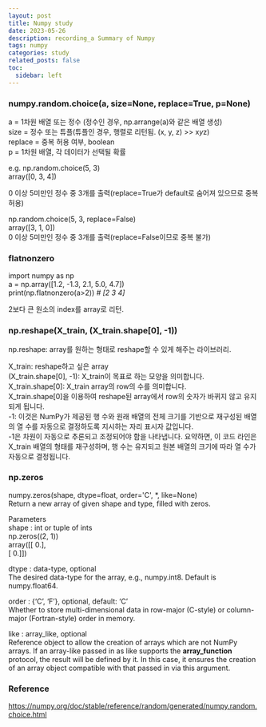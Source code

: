 ```yaml
---
layout: post
title: Numpy study
date: 2023-05-26
description: recording_a Summary of Numpy
tags: numpy
categories: study
related_posts: false
toc:
  sidebar: left
---
```


### numpy.random.choice(a, size=None, replace=True, p=None)

a = 1차원 배열 또는 정수 (정수인 경우, np.arrange(a)와 같은 배열 생성)<br>
size = 정수 또는 튜플(튜플인 경우, 행렬로 리턴됨. (x, y, z) >> x*y*z)<br>
replace = 중복 허용 여부, boolean<br>
p = 1차원 배열, 각 데이터가 선택될 확률<br>

e.g. np.random.choice(5, 3)<br>
array([0, 3, 4])<br>

0 이상 5미만인 정수 중 3개를 출력(replace=True가 default로 숨어져 있으므로 중복 허용)<br>

np.random.choice(5, 3, replace=False)<br>
array([3, 1, 0])<br>
0 이상 5미만인 정수 중 3개를 출력(replace=False이므로 중복 불가)<br>

### flatnonzero

import numpy as np<br>
a = np.array([1.2, -1.3, 2.1, 5.0, 4.7])<br>
print(np.flatnonzero(a>2)) *# [2 3 4]*<br>

2보다 큰 원소의 index를 array로 리턴.


### np.reshape(X_train, (X_train.shape[0], -1))

np.reshape: array를 원하는 형태로 reshape할 수 있게 해주는 라이브러리.

X_train: reshape하고 싶은 array<br>
(X_train.shape[0], -1): X_train이 목표로 하는 모양을 의미합니다.<br>
X_train.shape[0]: X_train array의 row의 수를 의미합니다. <br>
X_train.shape[0]을 이용하여 reshape된 array에서 row의 숫자가 바뀌지 않고 유지되게 됩니다.<br>
-1: 이것은 NumPy가 제공된 행 수와 원래 배열의 전체 크기를 기반으로 재구성된 배열의 열 수를 자동으로 결정하도록 지시하는 자리 표시자 값입니다.<br>
 -1은 차원이 자동으로 추론되고 조정되어야 함을 나타냅니다. 요약하면, 이 코드 라인은 X_train 배열의 형태를 재구성하며, 행 수는 유지되고 원본 배열의 크기에 따라 열 수가 자동으로 결정됩니다.<br>

### np.zeros

numpy.zeros(shape, dtype=float, order='C', *, like=None)<br>
Return a new array of given shape and type, filled with zeros.<br>

Parameters<br>
shape : int or tuple of ints<br>
np.zeros((2, 1))<br>
array([[ 0.],<br>
       [ 0.]])<br>

dtype : data-type, optional<br>
The desired data-type for the array, e.g., numpy.int8. Default is numpy.float64.<br>

order : {‘C’, ‘F’}, optional, default: ‘C’<br>
Whether to store multi-dimensional data in row-major (C-style) or column-major (Fortran-style) order in memory.<br>

like : array_like, optional<br>
Reference object to allow the creation of arrays which are not NumPy arrays. If an array-like passed in as like supports the __array_function__ protocol, the result will be defined by it. In this case, it ensures the creation of an array object compatible with that passed in via this argument.

### Reference

https://numpy.org/doc/stable/reference/random/generated/numpy.random.choice.html
<br>